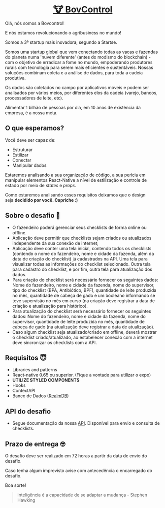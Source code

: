 <h1 align="center">
 <a href="https://www.bovcontrol.com/">
   🐮 BovControl
 </a>
</h1>

Olá, nós somos a Bovcontrol!

E nós estamos revolucionando o agribusiness no mundo!

Somos a 3ª startup mais inovadora, segundo a Startse.

Somos uma startup global que vem conectando todas as vacas e fazendas do planeta numa 'nuvem diferente' (antes do modismo do blockchain) - com o objetivo de erradicar a fome no mundo, empoderando produtores rurais com tecnologia para serem mais eficientes e sustentáveis. Nossas soluções combinam coleta e a análise de dados, para toda a cadeia produtiva.

Os dados são coletados no campo por aplicativos móveis e podem ser analisados por vários meios, por diferentes elos da cadeia (varejo, bancos, processadores de leite, etc).

Alimentar 1 bilhão de pessoas por dia, em 10 anos de existência da empresa, é a nossa meta.

## O que esperamos?

Você deve ser capaz de:

- Estruturar
- Estilizar
- Conectar
- Manipular dados

Estaremos analisando a sua organização de código, a sua perícia em manipular elementos React-Native a nível de estilização e controle de estado por meio de *states* e *props*.

Como estaremos analisando esses requisitos deixamos que o design seja **decidido por você. Capriche :)**

## **Sobre o desafio 🤯**

- O fazendeiro poderá gerenciar seus checklists de forma online ou offline.
- Aplicação deve permitir que checklists sejam criados ou atualizados independente da sua conexão de internet;
- Aplicação deve conter uma tela inicial, contendo todos os checklists (contendo o nome do fazendeiro, nome e cidade da fazenda, além da data de criação do checklist) já cadastrados na API. Uma tela para visualizar todas as informações do checklist selecionado. Outra tela para cadastro do checklist, e por fim, outra tela para atualização dos dados.
- Para criação do checklist será necessário fornecer os seguintes dados: Nome do fazendeiro, nome e cidade da fazenda, nome do supervisor, tipo do checklist (BPA, Antibiótico, BPF), quantidade de leite produzida no mês, quantidade de cabeça de gado e um booleano informando se teve supervisão no mês em curso (na criação deve registrar a data de criação e atualização para histórico).
- Para atualização do checklist será necessário fornecer os seguintes dados: Nome do fazendeiro, nome e cidade da fazenda, nome do supervisor, quantidade de leite produzida no mês, quantidade de cabeça de gado (na atualização deve registrar a data de atualização).
- Caso algum checklist seja atualizado/criado em offline, deverá mostrar o checklist criado/atualizado, ao estabelecer conexão com a internet deve sincronizar os checklists com a API.

## **Requisitos 😇**

- Libraries and patterns
- React-native 0.65 ou superior. (Fique a vontade para utilizar o expo)
- **UTILIZE STYLED COMPONENTS**
- Hooks
- ContextAPI
- Banco de Dados ([RealmDB](https://docs.mongodb.com/realm/sdk/react-native/))

## API do desafio

- Segue documentação da nossa [API](http://challenge-front-end.bovcontrol.com/documents/#/). Disponível para envio e consulta de checklists.

## **Prazo de entrega 🤓**

O desafio deve ser realizado em 72 horas a partir da data de envio do desafio.

Caso tenha algum imprevisto avise com antecedência o encarregado do desafio.

Boa sorte!

> Inteligência é a capacidade de se adaptar a mudança - Stephen Hawking

